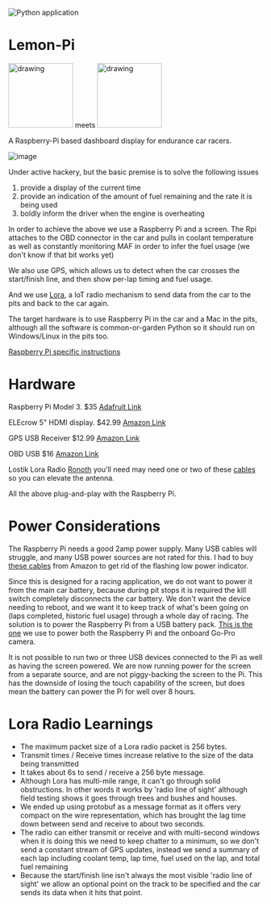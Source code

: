 ![Python application](https://github.com/sprintf/lemon-pi/workflows/Python%20application/badge.svg?branch=main)

# Lemon-Pi

<img src="https://24hoursoflemons.com/wp-content/uploads/2017/04/24hours_logo.png" alt="drawing" width="128"/> meets <img src="https://www.raspberrypi.org/wp-content/uploads/2011/10/Raspi-PGB001.png" alt="drawing" width="128"/>

A Raspberry-Pi based dashboard display for endurance car racers.

![image](https://user-images.githubusercontent.com/1510428/103065679-0950b200-456c-11eb-88a1-f50d06d29e8a.png)

Under active hackery, but the basic premise is to solve the following issues
1. provide a display of the current time
2. provide an indication of the amount of fuel remaining and the rate it is being used
3. boldly inform the driver when the engine is overheating

In order to achieve the above we use a Raspberry Pi and a screen. The Rpi attaches to the OBD connector in the car and pulls in coolant temperature as well as constantly monitoring MAF in order to infer the fuel usage (we don't know if that bit works yet)

We also use GPS, which allows us to detect when the car crosses the start/finish line, and then show per-lap timing and fuel usage.

And we use [Lora](https://en.wikipedia.org/wiki/LoRa), a IoT radio mechanism to send data from the car to the pits and back to the car again.

The target hardware is to use Raspberry Pi in the car and a Mac in the pits, although all the software is common-or-garden Python so it should run on Windows/Linux in the pits too. 

[Raspberry Pi specific instructions](README-rpi.md)

# Hardware

Raspberry Pi Model 3. $35 [Adafruit Link](https://www.adafruit.com/product/3055?src=raspberrypi)

ELEcrow 5" HDMI display. $42.99 [Amazon Link](https://www.amazon.com/gp/product/B013JECYF2/ref=ppx_yo_dt_b_asin_title_o01_s00?ie=UTF8&psc=1)

GPS USB Receiver  $12.99 [Amazon Link](https://www.amazon.com/gp/product/B01MTU9KTF/ref=ppx_yo_dt_b_asin_title_o07_s00?ie=UTF8&psc=1)

OBD USB $16 [Amazon Link](https://www.amazon.com/gp/product/B07MNX424C/ref=ppx_yo_dt_b_asin_title_o04_s00?ie=UTF8&psc=1) 

Lostik Lora Radio [Ronoth](https://ronoth.com/products/lostik) you'll need may need one or two of these [cables](https://www.amazon.com/gp/product/B089ZV9Y31/ref=ppx_yo_dt_b_asin_title_o00_s00?ie=UTF8&psc=1) so you can elevate the antenna.

All the above plug-and-play with the Raspberry Pi.

# Power Considerations

The Raspberry Pi needs a good 2amp power supply. Many USB cables will struggle, and many USB power sources are not rated for this.
I had to buy [these cables](https://www.amazon.com/gp/product/B08FBWFZG4/ref=ppx_yo_dt_b_asin_title_o08_s00?ie=UTF8&psc=1) from Amazon to get rid of the flashing low power indicator.

Since this is designed for a racing application, we do not want to power it from the main car battery, because during pit stops it is required the kill switch completely disconnects the car battery. We don't want the device needing to reboot, and we want it to keep track of what's been going on (laps completed, historic fuel usage) through a whole day of racing.
The solution is to power the Raspberry Pi from a USB battery pack. [This is the one](https://www.amazon.com/gp/product/B06ZYKMY3G/ref=ppx_yo_dt_b_search_asin_title?ie=UTF8&psc=1) we use to power both the Raspberry Pi and the onboard Go-Pro camera.

It is not possible to run two or three USB devices connected to the Pi as well as having the screen powered.  We are now running power for the screen from a separate source, and are not piggy-backing the screen to the Pi. This has the downside of losing the touch capability of the screen, but does mean the battery can power the Pi for well over 8 hours.

# Lora Radio Learnings

* The maximum packet size of a Lora radio packet is 256 bytes.
* Transmit times / Receive times increase relative to the size of the data being transmitted
* It takes about 6s to send / receive a 256 byte message.
* Although Lora has multi-mile range, it can't go through solid obstructions. In other words it works by 'radio line of sight' although field testing shows it goes through trees and bushes and houses.
* We ended up using protobuf as a message format as it offers very compact on the wire representation, which has brought the lag time down between send and receive to about two seconds.
* The radio can either transmit or receive and with multi-second windows when it is doing this we need to keep chatter to a minimum, so we don't send a constant stream of GPS updates, instead we send a summary of each lap including coolant temp, lap time, fuel used on the lap, and total fuel remaining
* Because the start/finish line isn't always the most visible 'radio line of sight' we allow an optional point on the track to be specified and the car sends its data when it hits that point.



